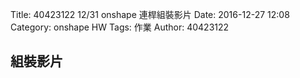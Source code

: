 Title: 40423122  12/31 onshape 連桿組裝影片
Date: 2016-12-27 12:08
Category: onshape HW
Tags: 作業
Author: 40423122




<!-- PELICAN_END_SUMMARY -->


## 組裝影片


